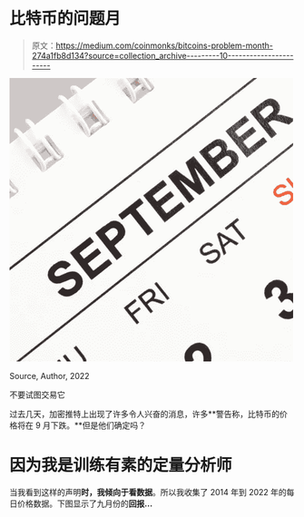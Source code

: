# 比特币的问题月

> 原文：<https://medium.com/coinmonks/bitcoins-problem-month-274a1fb8d134?source=collection_archive---------10----------------------->

![](img/32a016344a5696abb8f80040bc3076fc.png)

Source, Author, 2022

不要试图交易它

过去几天，加密推特上出现了许多令人兴奋的消息，许多**警告称，比特币的价格将在 9 月下跌。**但是他们确定吗？

# 因为我是训练有素的定量分析师

当我看到这样的声明**时，我倾向于看数据**。所以我收集了 2014 年到 2022 年的每日价格数据。下图显示了九月份的**回报…**